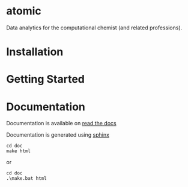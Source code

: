 # atomic
Data analytics for the computational chemist (and related professions).

# Installation

# Getting Started

# Documentation
Documentation is available on [read the docs](http://exa-atomic.readthedocs.org)


Documentation is generated using [sphinx](http://sphinx-doc.org "Sphinx")
```
cd doc
make html
```
or
```
cd doc
.\make.bat html
```

